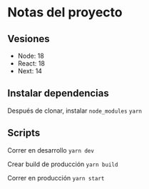 # Notas del proyecto


## Vesiones
* Node: 18
* React: 18
* Next: 14

## Instalar dependencias
Después de clonar, instalar `node_modules`
```yarn```

## Scripts
Correr en desarrollo
```yarn dev```

Crear build de producción
```yarn build```

Correr en producción
```yarn start```
